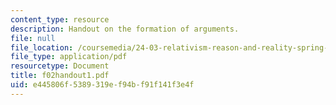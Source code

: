 ```yaml
---
content_type: resource
description: Handout on the formation of arguments.
file: null
file_location: /coursemedia/24-03-relativism-reason-and-reality-spring-2005/e445806f5389319ef94bf91f141f3e4f_f02handout1.pdf
file_type: application/pdf
resourcetype: Document
title: f02handout1.pdf
uid: e445806f-5389-319e-f94b-f91f141f3e4f
---
```

